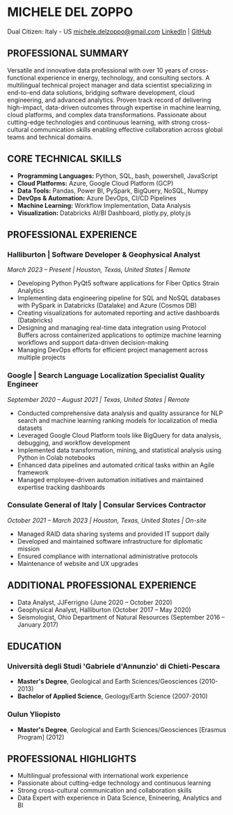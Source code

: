 # MICHELE DEL ZOPPO
Dual Citizen: Italy - US
[michele.delzoppo@gmail.com](mailto:michele.delzoppo@gmail.com)
[LinkedIn](https://www.linkedin.com/in/michele-zdel-zoppo-a8791761) | [GitHub](https://github.com/pdmkdz)

## PROFESSIONAL SUMMARY
Versatile and innovative data professional with over 10 years of cross-functional experience in energy, technology, and consulting sectors. A multilingual technical project manager and data scientist specializing in end-to-end data solutions, bridging software development, cloud engineering, and advanced analytics. Proven track record of delivering high-impact, data-driven outcomes through expertise in machine learning, cloud platforms, and complex data transformations. Passionate about cutting-edge technologies and continuous learning, with strong cross-cultural communication skills enabling effective collaboration across global teams and technical domains.

## CORE TECHNICAL SKILLS
- **Programming Languages:** Python, SQL, bash, powershell, JavaScript
- **Cloud Platforms:** Azure, Google Cloud Platform (GCP)
- **Data Tools:** Pandas, Power BI, PySpark, BigQuery, NoSQL, Numpy
- **DevOps & Automation:** Azure DevOps, CI/CD Pipelines
- **Machine Learning:** Workflow Implementation, Data Analysis
- **Visualization:** Databricks AI/BI Dashboard, plotly.py, ploty.js

## PROFESSIONAL EXPERIENCE

### Halliburton | Software Developer & Geophysical Analyst
*March 2023 – Present | Houston, Texas, United States | Remote*
- Developing Python PyQt5 software applications for Fiber Optics Strain Analytics
- Implementing data engineering pipeline for SQL and NoSQL databases with PySpark in Databricks (Datalake) and Azure (Cosmos DB)
- Creating visualizations for automated reporting and active dashboards (Databricks)
- Designing and managing real-time data integration using Protocol Buffers across containerized applications to optimize machine learning workflows and support data-driven decision-making
- Managing DevOps efforts for efficient project management across multiple projects

### Google | Search Language Localization Specialist Quality Engineer
*September 2020 – August 2021 | Texas, United States | Remote*
- Conducted comprehensive data analysis and quality assurance for NLP search and machine learning ranking models for localization of media datasets
- Leveraged Google Cloud Platform tools like BigQuery for data analysis, debugging, and workflow development
- Implemented data transformation, mining, and statistical analysis using Python in Colab notebooks
- Enhanced data pipelines and automated critical tasks within an Agile framework
- Managed employee-driven automation initiatives and maintained expertise tracking dashboards

### Consulate General of Italy | Consular Services Contractor
*October 2021 – March 2023 | Houston, Texas, United States | On-site*
- Managed RAID data sharing systems and provided IT support daily
- Developed and maintained software infrastructure for diplomatic mission
- Ensured compliance with international administrative protocols
- Maintenance of website and UX upgrades

## ADDITIONAL PROFESSIONAL EXPERIENCE
- Data Analyst, JJFerrigno (June 2020 – October 2020)
- Geophysical Analyst, Halliburton (October 2017 – May 2020)
- Seismologist, Ohio Department of Natural Resources (September 2016 – January 2017)

## EDUCATION

### Università degli Studi 'Gabriele d'Annunzio' di Chieti-Pescara
- **Master's Degree**, Geological and Earth Sciences/Geosciences (2010-2013)
- **Bachelor of Applied Science**, Geology/Earth Science (2007-2010)

### Oulun Yliopisto
- **Master's Degree**, Geological and Earth Sciences/Geosciences [Erasmus Program] (2012)

## PROFESSIONAL HIGHLIGHTS
- Multilingual professional with international work experience
- Passionate about cutting-edge technology and continuous learning
- Strong cross-cultural communication and collaboration skills
- Data Expert with experience in Data Science, Enineering, Analytics and BI
